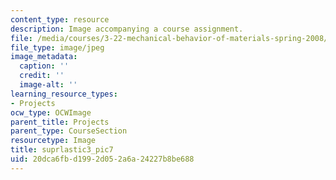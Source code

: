 ```yaml
---
content_type: resource
description: Image accompanying a course assignment.
file: /media/courses/3-22-mechanical-behavior-of-materials-spring-2008/20dca6fbd1992d052a6a24227b8be688_suprlastic3_pic7.jpg
file_type: image/jpeg
image_metadata:
  caption: ''
  credit: ''
  image-alt: ''
learning_resource_types:
- Projects
ocw_type: OCWImage
parent_title: Projects
parent_type: CourseSection
resourcetype: Image
title: suprlastic3_pic7
uid: 20dca6fb-d199-2d05-2a6a-24227b8be688
---
```

